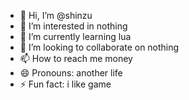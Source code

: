 - 👋 Hi, I’m @shinzu
- 👀 I’m interested in nothing
- 🌱 I’m currently learning lua
- 💞️ I’m looking to collaborate on nothing
- 📫 How to reach me money
- 😄 Pronouns: another life
- ⚡ Fun fact: i like game

